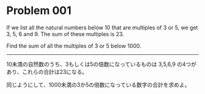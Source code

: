 Problem 001
===========

If we list all the natural numbers below 10 that are multiples of 3 or 5, we get 3, 5, 6 and 9. The sum of these multiples is 23.

Find the sum of all the multiples of 3 or 5 below 1000.

***

10未満の自然数のうち、3もしくは5の倍数になっているものは 3,5,6,9 の4つがあり、これらの合計は23になる。

同じようにして、1000未満の3か5の倍数になっている数字の合計を求めよ。